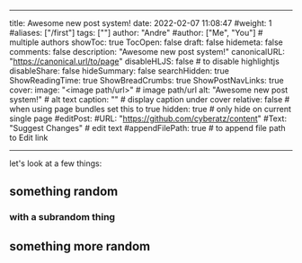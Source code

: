 
---
title: Awesome new post system!
date: 2022-02-07 11:08:47
#weight: 1
#aliases: ["/first"]
tags: [""]
author: "Andre"
#author: ["Me", "You"] # multiple authors
showToc: true
TocOpen: false
draft: false
hidemeta: false
comments: false
description: "Awesome new post system!"
canonicalURL: "https://canonical.url/to/page"
disableHLJS: false # to disable highlightjs
disableShare: false
hideSummary: false
searchHidden: true
ShowReadingTime: true
ShowBreadCrumbs: true
ShowPostNavLinks: true
cover:
    image: "<image path/url>" # image path/url
    alt: "Awesome new post system!" # alt text
    caption: "" # display caption under cover
    relative: false # when using page bundles set this to true
    hidden: true # only hide on current single page
#editPost:
    #URL: "https://github.com/cyberatz/content"
    #Text: "Suggest Changes" # edit text
    #appendFilePath: true # to append file path to Edit link

---

let's look at a few things:

## something random
### with a subrandom thing

## something more random



